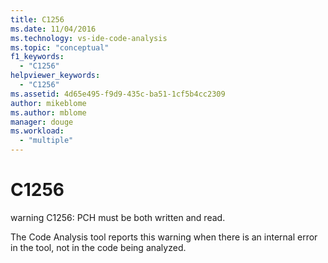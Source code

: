 ```yaml
---
title: C1256
ms.date: 11/04/2016
ms.technology: vs-ide-code-analysis
ms.topic: "conceptual"
f1_keywords:
  - "C1256"
helpviewer_keywords:
  - "C1256"
ms.assetid: 4d65e495-f9d9-435c-ba51-1cf5b4cc2309
author: mikeblome
ms.author: mblome
manager: douge
ms.workload:
  - "multiple"
---
```

# C1256
warning C1256: PCH must be both written and read.

 The Code Analysis tool reports this warning when there is an internal error in the tool, not in the code being analyzed.